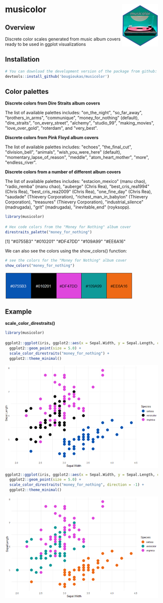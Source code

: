 # musicolor <img src="man/figures/logo.png" align="right" height="139" />



## Overview
Discrete color scales generated from music album covers ready to be used in ggplot visualizations


## Installation

``` r
# You can download the development version of the package from github:
devtools::install_github('bougioukas/musicolor')
```


## Color palettes

**Discrete colors from Dire Straits album covers**

The list of available palettes includes: "on_the_night", "so_far_away", "brothers_in_arms", "communique", "money_for_nothing" (default), "dire_straits", "on_every_street", "alchemy", "studio_99", "making_movies", "love_over_gold", "roterdam", and "very_best".


**Discrete colors from Pink Floyd album covers**

The list of available palettes includes: "echoes", "the_final_cut", "division_bell", "animals", "wish_you_were_here" (default), "momentary_lapse_of_reason", "meddle", "atom_heart_mother", "more", "endless_river".


**Discrete colors from a number of different album covers**

The list of available palettes includes: "estacion_mexico" (manu chao), "radio_remba" (manu chao), "auberge" (Chris Rea), "best_cris_rea1994" (Chris Rea), "best_cris_rea2009" (Chris Rea), "one_fine_day" (Chris Rea), "saudade" (Thievery Corporation), "richest_man_in_babylon" (Thievery Corporation), "treasures" (Thievery Corporation), "industrial_silence" (madrugada), "grit" (madrugada), "inevitable_end" (royksopp).


``` r
library(musicolor)

# Hex code colors from the "Money for Nothing" album cover
direstraits_palette("money_for_nothing")
```

[1] "#0755B3"   "#010201"   "#DF47DD"   "#109A99"   "#EE6A16"


We can also see the colors using the show_colors() function:

``` r
# see the colors for the "Money for Nothing" album cover
show_colors("money_for_nothing")
```
<img src="man/figures/palette-money_for_nothing.png" align="center" width="420" />



## Example

**scale_color_direstraits()**

``` r
library(musicolor)

ggplot2::ggplot(iris, ggplot2::aes(x = Sepal.Width, y = Sepal.Length, color = Species)) +
  ggplot2::geom_point(size = 5.0) +
  scale_color_direstraits("money_for_nothing") +
  ggplot2::theme_minimal()
```

<img src="man/figures/ggplot-money_for_nothing.png" align="center" width="520" />


``` r
ggplot2::ggplot(iris, ggplot2::aes(x = Sepal.Width, y = Sepal.Length, color = Species)) +
  ggplot2::geom_point(size = 5.0) +
  scale_color_direstraits("money_for_nothing", direction = -1) +
  ggplot2::theme_minimal()
```

<img src="man/figures/ggplot-money_for_nothing_rev.png" align="center" width="520" />

